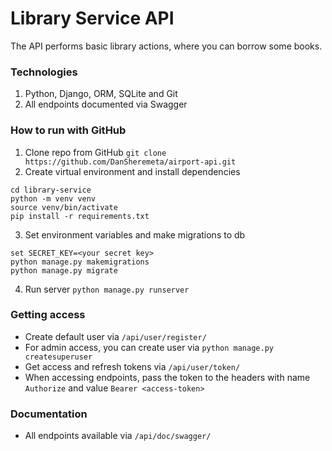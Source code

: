 # Library Service API

The API performs basic library actions, where you can borrow some books.

### Technologies
1. Python, Django, ORM, SQLite and Git
2. All endpoints documented via Swagger

### How to run with GitHub
1. Clone repo from GitHub `git clone https://github.com/DanSheremeta/airport-api.git`
2. Create virtual environment and install dependencies
```shell
cd library-service
python -m venv venv
source venv/bin/activate
pip install -r requirements.txt
```
3. Set environment variables and make migrations to db
```shell
set SECRET_KEY=<your secret key>
python manage.py makemigrations
python manage.py migrate
```
4. Run server `python manage.py runserver`

### Getting access
- Create default user via `/api/user/register/`
- For admin access, you can create user via `python manage.py createsuperuser`
- Get access and refresh tokens via `/api/user/token/`
- When accessing endpoints, pass the token to the headers with name `Authorize` and value `Bearer <access-token>`

### Documentation
- All endpoints available via `/api/doc/swagger/`
